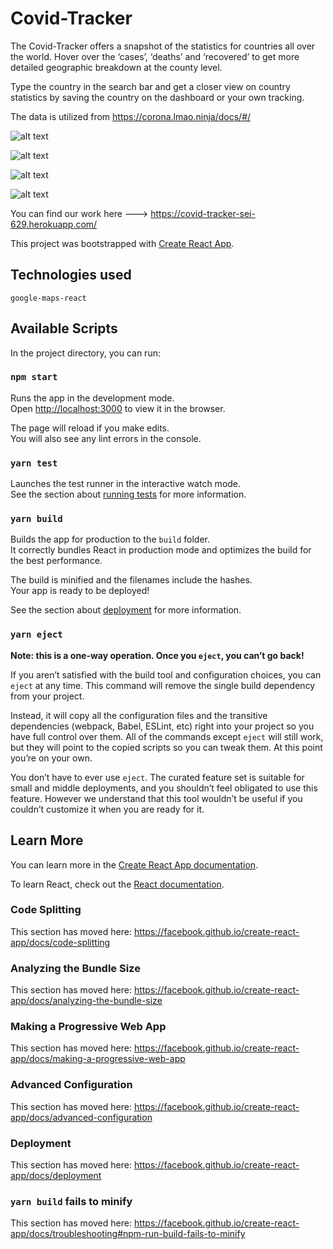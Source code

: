 
# Covid-Tracker
The Covid-Tracker offers a snapshot of the statistics for countries all over the world. Hover over the ‘cases’, ‘deaths’ and ‘recovered’ to get more detailed geographic breakdown at the county level.

Type the country in the search bar and get a closer view on country statistics by saving the country on the dashboard or your own tracking.

The data is utilized from https://corona.lmao.ninja/docs/#/ 



![alt text](https://github.com/manny-p/covid-tracker-client/blob/master/Screen%20Shot%202020-08-31%20at%209.14.14%20AM.png)

![alt text](https://github.com/manny-p/covid-tracker-client/blob/master/Screen%20Shot%202020-08-31%20at%209.33.42%20AM.png)

![alt text](https://github.com/manny-p/covid-tracker-client/blob/master/Screen%20Shot%202020-08-31%20at%209.11.16%20AM.png)

![alt text](https://github.com/manny-p/covid-tracker-client/blob/master/Screen%20Shot%202020-08-31%20at%209.12.02%20AM.png)


You can find our work here ---> https://covid-tracker-sei-629.herokuapp.com/

This project was bootstrapped with [Create React App](https://github.com/facebook/create-react-app).

## Technologies used 

`google-maps-react`


## Available Scripts

In the project directory, you can run:

### `npm start`

Runs the app in the development mode.<br />
Open [http://localhost:3000](http://localhost:3000) to view it in the browser.

The page will reload if you make edits.<br />
You will also see any lint errors in the console.

### `yarn test`

Launches the test runner in the interactive watch mode.<br />
See the section about [running tests](https://facebook.github.io/create-react-app/docs/running-tests) for more information.

### `yarn build`

Builds the app for production to the `build` folder.<br />
It correctly bundles React in production mode and optimizes the build for the best performance.

The build is minified and the filenames include the hashes.<br />
Your app is ready to be deployed!

See the section about [deployment](https://facebook.github.io/create-react-app/docs/deployment) for more information.

### `yarn eject`

**Note: this is a one-way operation. Once you `eject`, you can’t go back!**

If you aren’t satisfied with the build tool and configuration choices, you can `eject` at any time. This command will remove the single build dependency from your project.

Instead, it will copy all the configuration files and the transitive dependencies (webpack, Babel, ESLint, etc) right into your project so you have full control over them. All of the commands except `eject` will still work, but they will point to the copied scripts so you can tweak them. At this point you’re on your own.

You don’t have to ever use `eject`. The curated feature set is suitable for small and middle deployments, and you shouldn’t feel obligated to use this feature. However we understand that this tool wouldn’t be useful if you couldn’t customize it when you are ready for it.

## Learn More

You can learn more in the [Create React App documentation](https://facebook.github.io/create-react-app/docs/getting-started).

To learn React, check out the [React documentation](https://reactjs.org/).

### Code Splitting

This section has moved here: https://facebook.github.io/create-react-app/docs/code-splitting

### Analyzing the Bundle Size

This section has moved here: https://facebook.github.io/create-react-app/docs/analyzing-the-bundle-size

### Making a Progressive Web App

This section has moved here: https://facebook.github.io/create-react-app/docs/making-a-progressive-web-app

### Advanced Configuration

This section has moved here: https://facebook.github.io/create-react-app/docs/advanced-configuration

### Deployment

This section has moved here: https://facebook.github.io/create-react-app/docs/deployment

### `yarn build` fails to minify

This section has moved here: https://facebook.github.io/create-react-app/docs/troubleshooting#npm-run-build-fails-to-minify
